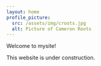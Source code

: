 ```yaml
---
layout: home
profile_picture:
  src: /assets/img/croots.jpg
  alt: Picture of Cameron Roots
---
```


<p>
  Welcome to mysite!
</p>

This website is under construction.
